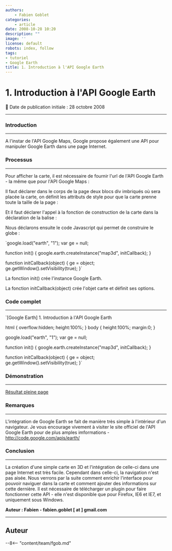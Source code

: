 ```yaml
---
authors:
    - Fabien Goblet
categories:
    - article
date: 2008-10-28 10:20
description: ""
image: ''
license: default
robots: index, follow
tags:
- tutoriel
- Google Earth
title: 1. Introduction à l'API Google Earth
---
```


# 1. Introduction à l'API Google Earth

:calendar: Date de publication initiale : 28 octobre 2008

----

### Introduction

---

A l'instar de l'API Google Maps, Google propose également une API pour manipuler Google Earth dans une page Internet.  

### Processus

---

Pour afficher la carte, il est nécessaire de fournir l'url de l'API Google Earth - la même que pour l'API Google Maps :  

Il faut déclarer dans le corps de la page deux blocs div imbriqués où sera placée la carte, on définit les attributs de style pour que la carte prenne toute la taille de la page :  

Et il faut déclarer l'appel à la fonction de construction de la carte dans la déclaration de la balise :  

Nous déclarons ensuite le code Javascript qui permet de construire le globe :  

`google.load("earth", "1");
var ge = null;

function init() {
google.earth.createInstance("map3d", initCallback);
}

function initCallback(object) {
ge = object;
ge.getWindow().setVisibility(true);
}`  

La fonction init() crée l'instance Google Earth.  

La fonction initCallback(object) crée l'objet carte et définit ses options.  

### Code complet

---

`[Google Earth] 1. Introduction à l'API Google Earth

html { overflow:hidden; height:100%; }
body { height:100%; margin:0; }

google.load("earth", "1");
var ge = null;

function init() {
google.earth.createInstance("map3d", initCallback);
}

function initCallback(object) {
ge = object;
ge.getWindow().setVisibility(true);
}`  

### Démonstration

---

[Résultat pleine page](http://88.191.39.115/fabien/geotribu/%5bgeotribu%5d_Google-Earth_tuto1.html)

### Remarques

---

L'intégration de Google Earth se fait de manière très simple à l'intérieur d'un navigateur.
Je vous encourage vivement à visiter le site officiel de l'API Google Earth pour de plus amples imformations - <http://code.google.com/apis/earth/>

### Conclusion

---

La création d'une simple carte en 3D et l'intégration de celle-ci dans une page Internet est très facile.
Cependant dans celle-ci, la navigation n'est pas aisée.
Nous verrons par la suite comment enrichir l'interface pour pouvoir naviguer dans la carte et comment ajouter des informations sur cette dernière.
Il est nécessaire de télécharger un plugin pour faire fonctionner cette API - elle n'est disponible que pour Firefox, IE6 et IE7, et uniquement sous Windows.

**Auteur : Fabien - fabien.goblet [ at ] gmail.com**

----

## Auteur

--8<-- "content/team/fgob.md"
